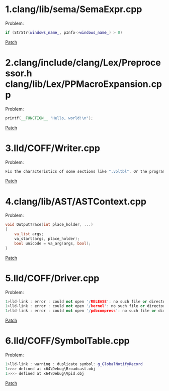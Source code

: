 # 1.clang/lib/sema/SemaExpr.cpp 

Problem:
```C++
if (StrStr(windows_name_, pInfo->windows_name_) > 0)
```

[Patch](https://github.com/gmh5225/LLVM_MSVC_Compatibility/blob/main/0001-MSVC-Compatibility.patch)



# 2.clang/include/clang/Lex/Preprocessor.h clang/lib/Lex/PPMacroExpansion.cpp

Problem:
```C++
printf(__FUNCTION__ "Hello, world!\n");
```

[Patch](https://github.com/gmh5225/LLVM_MSVC_Compatibility/blob/main/0002-MSVC-Compatibility.patch)

  
  
# 3.lld/COFF/Writer.cpp

Problem:
```C++
Fix the characteristics of some sections like ".voltbl". Or the program will be crash sometimes.
```

[Patch](https://github.com/gmh5225/LLVM_MSVC_Compatibility/blob/main/0003-MSVC-Compatibility.patch)



# 4.clang/lib/AST/ASTContext.cpp

Problem:
```C++
void OutputTrace(int place_holder, ...)
{
	va_list args;
	va_start(args, place_holder);
	bool unicode = va_arg(args, bool);
}
```

[Patch](https://github.com/gmh5225/LLVM_MSVC_Compatibility/blob/main/0004-MSVC-Compatibility.patch)



# 5.lld/COFF/Driver.cpp

Problem:
```C++
1>lld-link : error : could not open '/RELEASE': no such file or directory
1>lld-link : error : could not open '/kernel': no such file or directory
1>lld-link : error : could not open '/pdbcompress': no such file or directory
```

[Patch](https://github.com/gmh5225/LLVM_MSVC_Compatibility/blob/main/0005-MSVC-Compatibility.patch)



# 6.lld/COFF/SymbolTable.cpp

Problem:
```C++
1>lld-link : warning : duplicate symbol: g_GlobalNotifyRecord
1>>>> defined at x64\Debug\Broadcast.obj
1>>>> defined at x64\Debug\Vpid.obj
```

[Patch](https://github.com/gmh5225/LLVM_MSVC_Compatibility/blob/main/0006-MSVC-Compatibility.patch)


